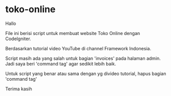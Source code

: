 # toko-online

Hallo

File ini berisi script untuk membuat website Toko Online dengan CodeIgniter.

Berdasarkan tutorial video YouTube di channel Framework Indonesia.

Script masih ada yang salah untuk bagian 'invoices' pada halaman admin.
Jadi saya beri 'command tag' agar sedikit lebih baik.

Untuk script yang benar atau sama dengan yg divideo tutorial, hapus bagian 'command tag'

Terima kasih

